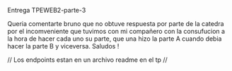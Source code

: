 Entrega TPEWEB2-parte-3

Queria comentarte bruno que no obtuve respuesta por parte de la catedra por el incomveniente que tuvimos con mi compañero con la consufucion a la hora de hacer cada uno su parte, que una hizo la parte A cuando debia hacer la parte B y viceversa.
Saludos !

// Los endpoints estan en un archivo readme en el tp //
